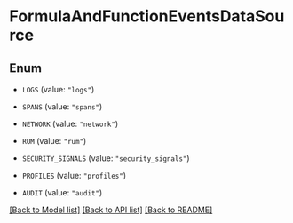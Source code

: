 # FormulaAndFunctionEventsDataSource

## Enum


* `LOGS` (value: `"logs"`)

* `SPANS` (value: `"spans"`)

* `NETWORK` (value: `"network"`)

* `RUM` (value: `"rum"`)

* `SECURITY_SIGNALS` (value: `"security_signals"`)

* `PROFILES` (value: `"profiles"`)

* `AUDIT` (value: `"audit"`)


[[Back to Model list]](../README.md#documentation-for-models) [[Back to API list]](../README.md#documentation-for-api-endpoints) [[Back to README]](../README.md)


